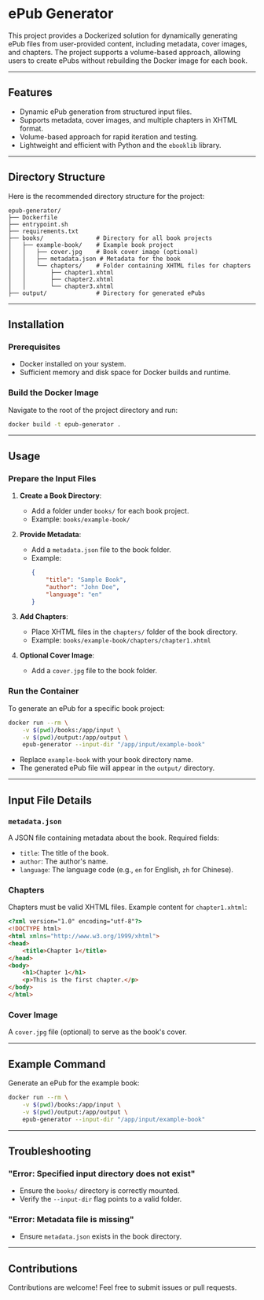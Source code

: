 # ePub Generator

This project provides a Dockerized solution for dynamically generating ePub files from user-provided content, including metadata, cover images, and chapters. The project supports a volume-based approach, allowing users to create ePubs without rebuilding the Docker image for each book.

---

## Features
- Dynamic ePub generation from structured input files.
- Supports metadata, cover images, and multiple chapters in XHTML format.
- Volume-based approach for rapid iteration and testing.
- Lightweight and efficient with Python and the `ebooklib` library.

---

## Directory Structure

Here is the recommended directory structure for the project:

```
epub-generator/
├── Dockerfile
├── entrypoint.sh
├── requirements.txt
├── books/               # Directory for all book projects
│   ├── example-book/    # Example book project
│   │   ├── cover.jpg    # Book cover image (optional)
│   │   ├── metadata.json # Metadata for the book
│   │   └── chapters/    # Folder containing XHTML files for chapters
│   │       ├── chapter1.xhtml
│   │       ├── chapter2.xhtml
│   │       └── chapter3.xhtml
├── output/              # Directory for generated ePubs
```

---

## Installation

### Prerequisites
- Docker installed on your system.
- Sufficient memory and disk space for Docker builds and runtime.

### Build the Docker Image

Navigate to the root of the project directory and run:

```bash
docker build -t epub-generator .
```

---

## Usage

### Prepare the Input Files
1. **Create a Book Directory**:
   - Add a folder under `books/` for each book project.
   - Example: `books/example-book/`

2. **Provide Metadata**:
   - Add a `metadata.json` file to the book folder.
   - Example:
     ```json
     {
         "title": "Sample Book",
         "author": "John Doe",
         "language": "en"
     }
     ```

3. **Add Chapters**:
   - Place XHTML files in the `chapters/` folder of the book directory.
   - Example: `books/example-book/chapters/chapter1.xhtml`

4. **Optional Cover Image**:
   - Add a `cover.jpg` file to the book folder.

### Run the Container

To generate an ePub for a specific book project:

```bash
docker run --rm \
    -v $(pwd)/books:/app/input \
    -v $(pwd)/output:/app/output \
    epub-generator --input-dir "/app/input/example-book"
```

- Replace `example-book` with your book directory name.
- The generated ePub file will appear in the `output/` directory.

---

## Input File Details

### `metadata.json`
A JSON file containing metadata about the book. Required fields:
- `title`: The title of the book.
- `author`: The author's name.
- `language`: The language code (e.g., `en` for English, `zh` for Chinese).

### Chapters
Chapters must be valid XHTML files. Example content for `chapter1.xhtml`:

```html
<?xml version="1.0" encoding="utf-8"?>
<!DOCTYPE html>
<html xmlns="http://www.w3.org/1999/xhtml">
<head>
    <title>Chapter 1</title>
</head>
<body>
    <h1>Chapter 1</h1>
    <p>This is the first chapter.</p>
</body>
</html>
```

### Cover Image
A `cover.jpg` file (optional) to serve as the book's cover.

---

## Example Command

Generate an ePub for the example book:

```bash
docker run --rm \
    -v $(pwd)/books:/app/input \
    -v $(pwd)/output:/app/output \
    epub-generator --input-dir "/app/input/example-book"
```

---

## Troubleshooting

### "Error: Specified input directory does not exist"
- Ensure the `books/` directory is correctly mounted.
- Verify the `--input-dir` flag points to a valid folder.

### "Error: Metadata file is missing"
- Ensure `metadata.json` exists in the book directory.

---

## Contributions
Contributions are welcome! Feel free to submit issues or pull requests.

